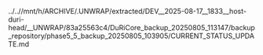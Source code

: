 ../..//mnt/h/ARCHIVE/.UNWRAP/extracted/DEV__2025-08-17__1833__host-duri-head/__UNWRAP/83a25563c4/DuRiCore_backup_20250805_113147/backup_repository/phase5_5_backup_20250805_103905/CURRENT_STATUS_UPDATE.md